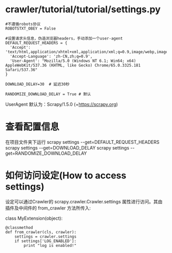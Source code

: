 # crawler/tutorial/tutorial/settings.py
```
#不遵循robots协议
ROBOTSTXT_OBEY = False

#设置请求头信息，伪造浏览器headers，手动添加一个user-agent
DEFAULT_REQUEST_HEADERS = {
  'Accept': 'text/html,application/xhtml+xml,application/xml;q=0.9,image/webp,image/apng,*/*;q=0.8',
  'Accept-Language': 'zh-CN,zh;q=0.9',
  'User-Agent': "Mozilla/5.0 (Windows NT 6.1; Win64; x64) AppleWebKit/537.36 (KHTML, like Gecko) Chrome/65.0.3325.181 Safari/537.36"
}

DOWNLOAD_DELAY=30  # 延迟30秒

RANDOMIZE_DOWNLOAD_DELAY = True # 默认
```


UserAgent 默认为：Scrapy/1.5.0 (+https://scrapy.org)

# 查看配置信息
在项目文件夹下运行
scrapy settings  --get=DEFAULT_REQUEST_HEADERS
scrapy settings  --get=DOWNLOAD_DELAY
scrapy settings  --get=RANDOMIZE_DOWNLOAD_DELAY


# 如何访问设定(How to access settings)
设定可以通过Crawler的 scrapy.crawler.Crawler.settings 属性进行访问。其由插件及中间件的 from_crawler 方法所传入:

class MyExtension(object):

    @classmethod
    def from_crawler(cls, crawler):
        settings = crawler.settings
        if settings['LOG_ENABLED']:
            print "log is enabled!"
